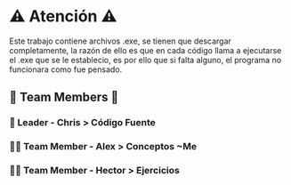 # :warning: Atención :warning:

Este trabajo contiene archivos .exe, se tienen que descargar completamente, la razón de ello es que en cada código llama a ejecutarse el .exe que se le establecio, es por ello que si falta alguno, el programa no funcionara como fue pensado.


## :busts_in_silhouette: Team Members :busts_in_silhouette:
### :police_officer: Leader - Chris > Código Fuente
### :man_office_worker: Team Member - Alex > Conceptos ~Me
### :man_office_worker: Team Member - Hector > Ejercicios
